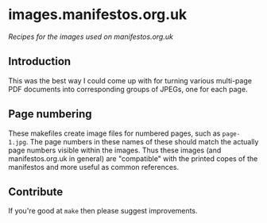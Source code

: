 # images.manifestos.org.uk

*Recipes for the images used on manifestos.org.uk*

## Introduction

This was the best way I could come up with for turning various multi-page PDF documents into corresponding groups of
JPEGs, one for each page.

## Page numbering

These makefiles create image files for numbered pages, such as `page-1.jpg`. The page numbers in these
names of these should match the actually page numbers visible within the images. Thus these images
(and manifestos.org.uk in general) are "compatible" with the printed copes of the manifestos and more useful as
common references.

## Contribute

If you're good at `make` then please suggest improvements.
